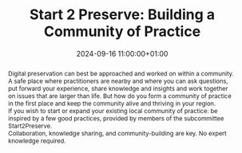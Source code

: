 ---
abstract: "Digital preservation can best be approached and worked on within a community.
  A safe place where practitioners are nearby and where you can ask questions, put
  forward your experience, share knowledge and insights and work together on issues
  that are larger than life. But how do you form a community of practice in the first
  place and keep the community alive and thriving in your region. \n\nIf you wish
  to start or expand your existing local community of practice: be inspired by a few
  good practices, provided by members of the subcommittee Start2Preserve.\n\nCollaboration,
  knowledge sharing, and community-building are key. No expert knowledge required."
creators:
- Rony Vissers
- Tamara van Zwol
date: 2024-09-16 11:00:00+01:00
document_url: null
grand_parent: iPRES
institutions: []
keywords:
- governance, resourcing, and management for dp
- start 2 preserve
landing_page_url: ''
language: eng
layout: publication
license: Creative Commons Zero (CC0-1.0)
notes_url: ''
parent: iPRES 2024
publication_type: invited
size: null
slides_url: ''
source_name: iPRES
stream_url: ''
title: 'Start 2 Preserve: Building a Community of Practice'
year: 2024
---